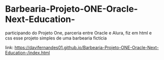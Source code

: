 # Barbearia-Projeto-ONE-Oracle-Next-Education-
participando do Projeto One, parceria entre Oracle e Alura, fiz em html e css esse projeto simples de uma barbearia fictícia


link: https://davifernandes01.github.io/Barbearia-Projeto-ONE-Oracle-Next-Education-/index.html
